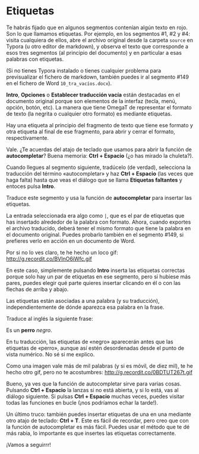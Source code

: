# Etiquetas

Te habrás fijado que en algunos segmentos contenían algún texto en rojo. Son lo que llamamos etiquetas. Por ejemplo, en los segmentos #1, #2 y #4: visita cualquiera de ellos, abre el archivo original desde la carpeta `source` en Typora (u otro editor de markdown), y observa el texto que corresponde a esos tres segmentos (al principio del documento) y en particular a esas palabras con etiquetas.

(Si no tienes Typora instalado o tienes cualquier problema para previsualizar el fichero de markdown, también puedes ir al segmento #149 en el fichero de Word `10_tra_vacíos.docx`).

**Intro**, **Opciones** o **Establecer traducción vacía** están destacadas en el documento original porque son elementos de la interfaz (tecla, menú, opción, botón, etc). La manera que tiene OmegaT de representar el formato de texto (la negrita o cualquier otro formato) es mediante etiquetas.

Hay una etiqueta al principio del fragmento de texto que tiene ese formato y otra etiqueta al final de ese fragmento, para abrir y cerrar el formato, respectivamente.

Vale. ¿Te acuerdas del atajo de teclado que usamos para abrir la función de **autocompletar**? Buena memoria: **Ctrl + Espacio** (¿o has mirado la chuleta?).

Cuando llegues al segmento siguiente, tradúcelo (de verdad), selecciona la traducción del término «autocompletar» y haz **Ctrl + Espacio** (las veces que haga falta) hasta que veas el diálogo que se llama **Etiquetas faltantes** y entoces pulsa **Intro**.

Traduce este segmento y usa la función de **autocompletar** para insertar las etiquetas.

La entrada seleccionada era algo como `|`, que es el par de etiquetas que has insertado alrededor de la palabra con formato. Ahora, cuando exportes el archivo traducido, deberá tener el mismo formato que tiene la palabra en el documento original. Puedes probarlo también en el segmento #149, si prefieres verlo en acción en un documento de Word.

Por si no lo ves claro, te he hecho un loco gif: http://g.recordit.co/BVInO6iWfc.gif

En este caso, simplemente pulsando **Intro** inserta las etiquetas correctas porque solo hay un par de etiquetas en ese segmento, pero si hubiese más pares, puedes elegir qué parte quieres insertar clicando en él o con las flechas de arriba y abajo.

Las etiquetas están asociadas a una palabra (y su traducción), independientemente de dónde aparezca esa palabra en la frase.

Traduce al inglés la siguiente frase:

Es un **perro** *negro*.

En tu traducción, las etiquetas de «negro» aparecerán antes que las etiquetas de «perro», aunque así estén desordenadas desde el punto de vista numérico. No sé si me explico.

Como una imagen vale más de mil palabras (y si es móvil, de diez mil), te he hecho otro gif, pero no te acostumbres: http://g.recordit.co/0BDTUT267t.gif

Bueno, ya ves que la función de autocompletar sirve para varias cosas. Pulsando **Ctrl + Espacio** la lanzas si no está abierta, y si lo está, vas al diálogo siguiente. Si pulsas **Ctrl + Espacio** muchas veces, puedes visitar todas las funciones en bucle (¡nos podríamos echar la tarde!).

Un último truco: también puedes insertar etiquetas de una en una mediante otro atajo de teclado: **Ctrl + T**. Este es fácil de recordar, pero creo que con la función de autocompletar es más fácil. Puedes usar el método que te dé más rabia, lo importante es que insertes las etiquetas correctamente.

¡Vamos a seguirrr!
